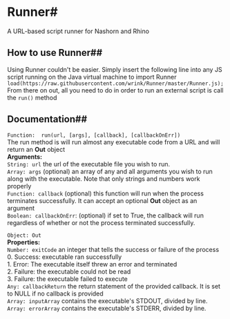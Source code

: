 # Runner#  
A URL-based script runner for Nashorn and Rhino  

## How to use Runner##  
Using Runner couldn't be easier. Simply insert the following line into any JS script running on the Java virtual machine to import Runner  
`load(https://raw.githubusercontent.com/wrink/Runner/master/Runner.js);`  
From there on out, all you need to do in order to run an external script is call the `run()` method  

## Documentation##  
`Function:  run(url, [args], [callback], [callbackOnErr])`  
The run method is will run almost any executable code from a URL and will return an **Out** object  
**Arguments:**  
`String: url` the url of the executable file you wish to run.  
`Array: args` (optional) an array of any and all arguments you wish to run along with the executable. Note that only strings and numbers work properly  
`Function: callback` (optional) this function will run when the process terminates successfully. It can accept an optional **Out** object as an argument  
`Boolean: callbackOnErr`: (optional) if set to True, the callback will run regardless of whether or not the process terminated successfully.  

`Object: Out`  
**Properties:**  
`Number: exitCode` an integer that tells the success or failure of the process  
	0.	Success: executable ran successfully  
	1.	Error: The executable itself threw an error and terminated  
	2.	Failure: the executable could not be read  
	3.	Failure: the executable failed to execute  
`Any: callbackReturn` the return statement of the provided callback. It is set to NULL if no callback is provided  
`Array: inputArray`	contains the executable's STDOUT, divided by line.  
`Array: errorArray` contains the executable's STDERR, divided by line.  
